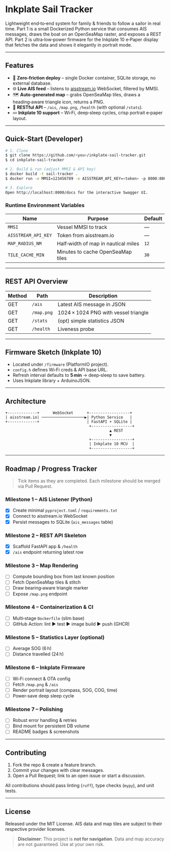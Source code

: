 # Inkplate Sail Tracker

Lightweight end‑to‑end system for family & friends to follow a sailor in real time. Part 1 is a small Dockerized Python service that consumes AIS messages, draws the boat on an OpenSeaMap raster, and exposes a REST API. Part 2 is ultra‑low‑power firmware for the Inkplate 10 e‑Paper display that fetches the data and shows it elegantly in portrait mode.

---

## Features

* 🔌 **Zero‑friction deploy** – single Docker container, SQLite storage, no external database.
* 🌐 **Live AIS feed** – listens to [aisstream.io](https://aisstream.io) WebSocket, filtered by MMSI.
* 🗺️ **Auto‑generated map** – grabs OpenSeaMap tiles, draws a heading‑aware triangle icon, returns a PNG.
* 📡 **RESTful API** – `/ais`, `/map.png`, `/health` (with optional `/stats`).
* 💤 **Inkplate 10 support** – Wi‑Fi, deep‑sleep cycles, crisp portrait e‑paper layout.

---

## Quick‑Start (Developer)

```bash
# 1. Clone
$ git clone https://github.com/<you>/inkplate-sail-tracker.git
$ cd inkplate-sail-tracker

# 2. Build & run (adjust MMSI & API key)
$ docker build -t sail-tracker .
$ docker run -e MMSI=123456789 -e AISSTREAM_API_KEY=<token> -p 8000:8000 sail-tracker

# 3. Explore
Open http://localhost:8000/docs for the interactive Swagger UI.
```

### Runtime Environment Variables

| Name                | Purpose                             | Default |
| ------------------- | ----------------------------------- | ------- |
| `MMSI`              | Vessel MMSI to track                | —       |
| `AISSTREAM_API_KEY` | Token from aisstream.io             | —       |
| `MAP_RADIUS_NM`     | Half‑width of map in nautical miles | `12`    |
| `TILE_CACHE_MIN`    | Minutes to cache OpenSeaMap tiles   | `30`    |

---

## REST API Overview

| Method | Path       | Description                          |
| ------ | ---------- | ------------------------------------ |
| GET    | `/ais`     | Latest AIS message in JSON           |
| GET    | `/map.png` | 1024 × 1024 PNG with vessel triangle |
| GET    | `/stats`   | (opt) simple statistics JSON         |
| GET    | `/health`  | Liveness probe                       |

---

## Firmware Sketch (Inkplate 10)

* Located under `/firmware` (PlatformIO project).
* `config.h` defines Wi‑Fi creds & API base URL.
* Refresh interval defaults to **5 min** → deep‑sleep to save battery.
* Uses Inkplate library + ArduinoJSON.

---

## Architecture

```text
+-------------+      WebSocket      +------------------+
| aisstream.io| ───────────────────▶| Python Service   |
+-------------+                     | FastAPI + SQLite |
                                     +------------------+
                                              ▲ REST
                                              ▼
                                     +------------------+
                                     | Inkplate 10 MCU  |
                                     +------------------+
```

---

## Roadmap / Progress Tracker

> Tick items as they are completed. Each milestone should be merged via Pull Request.

### Milestone 1 – AIS Listener (Python)

* [x] Create minimal `pyproject.toml` / `requirements.txt`
* [x] Connect to aisstream.io WebSocket
* [x] Persist messages to SQLite (`ais_messages` table)

### Milestone 2 – REST API Skeleton

* [x] Scaffold FastAPI app & `/health`
* [x] `/ais` endpoint returning latest row

### Milestone 3 – Map Rendering

* [ ] Compute bounding box from last known position
* [ ] Fetch OpenSeaMap tiles & stitch
* [ ] Draw bearing‑aware triangle marker
* [ ] Expose `/map.png` endpoint

### Milestone 4 – Containerization & CI

* [ ] Multi‑stage `Dockerfile` (slim base)
* [ ] GitHub Action: lint ► test ► image build ► push (GHCR)

### Milestone 5 – Statistics Layer (optional)

* [ ] Average SOG (6 h)
* [ ] Distance travelled (24 h)

### Milestone 6 – Inkplate Firmware

* [ ] Wi‑Fi connect & OTA config
* [ ] Fetch `/map.png` & `/ais`
* [ ] Render portrait layout (compass, SOG, COG, time)
* [ ] Power‑save deep sleep cycle

### Milestone 7 – Polishing

* [ ] Robust error handling & retries
* [ ] Bind mount for persistent DB volume
* [ ] README badges & screenshots

---

## Contributing

1. Fork the repo & create a feature branch.
2. Commit your changes with clear messages.
3. Open a Pull Request; link to an open issue or start a discussion.

All contributions should pass linting (`ruff`), type checks (`mypy`), and unit tests.

---

## License

Released under the MIT License. AIS data and map tiles are subject to their respective provider licenses.

> **Disclaimer**: This project is **not for navigation**. Data and map accuracy are not guaranteed. Use at your own risk.
